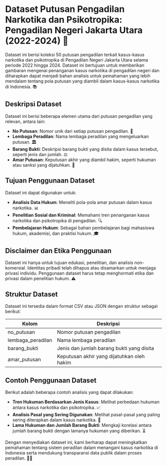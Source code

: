 # Dataset Putusan Pengadilan Narkotika dan Psikotropika: Pengadilan Negeri Jakarta Utara (2022-2024) 💊

Dataset ini berisi koleksi 50 putusan pengadilan terkait kasus-kasus narkotika dan psikotropika di Pengadilan Negeri Jakarta Utara selama periode 2022 hingga 2024. Dataset ini bertujuan untuk memberikan gambaran mengenai penanganan kasus narkotika di pengadilan negeri dan diharapkan dapat menjadi bahan analisis untuk pemahaman yang lebih mendalam tentang pola putusan yang diambil dalam kasus-kasus narkotika di Indonesia. 📚

## Deskripsi Dataset

Dataset ini berisi beberapa elemen utama dari putusan pengadilan yang relevan, antara lain:

- **No Putusan**: Nomor unik dari setiap putusan pengadilan. 🔢
- **Lembaga Peradilan**: Nama lembaga peradilan yang mengeluarkan putusan. 🏛️
- **Barang Bukti**: Deskripsi barang bukti yang disita dalam kasus tersebut, seperti jenis dan jumlah. ⚖️
- **Amar Putusan**: Keputusan akhir yang diambil hakim, seperti hukuman atau sanksi yang dijatuhkan. 📜

## Tujuan Penggunaan Dataset

Dataset ini dapat digunakan untuk:

- **Analisis Data Hukum**: Meneliti pola-pola amar putusan dalam kasus narkotika. 📊
- **Penelitian Sosial dan Kriminal**: Memahami tren penanganan kasus narkotika dan psikotropika di pengadilan. 🔍
- **Pembelajaran Hukum**: Sebagai bahan pembelajaran bagi mahasiswa hukum, akademisi, dan praktisi hukum. 🎓

## Disclaimer dan Etika Penggunaan

Dataset ini hanya untuk tujuan edukasi, penelitian, dan analisis non-komersial. Identitas pribadi telah dihapus atau disamarkan untuk menjaga privasi individu. Penggunaan dataset harus tetap menghormati etika dan privasi dalam penelitian hukum. ⚠️

## Struktur Dataset

Dataset ini tersedia dalam format CSV atau JSON dengan struktur sebagai berikut:

| Kolom              | Deskripsi                                                    |
|--------------------|-------------------------------------------------------------|
| no_putusan         | Nomor putusan pengadilan                                    |
| lembaga_peradilan   | Nama lembaga peradilan                                      |
| barang_bukti       | Jenis dan jumlah barang bukti yang disita                   |
| amar_putusan       | Keputusan akhir yang dijatuhkan oleh hakim                  |

## Contoh Penggunaan Dataset

Berikut adalah beberapa contoh analisis yang dapat dilakukan:

- **Tren Hukuman Berdasarkan Jenis Kasus**: Melihat perbedaan hukuman antara kasus narkotika dan psikotropika. 📈
- **Analisis Pasal yang Sering Digunakan**: Melihat pasal-pasal yang paling sering diterapkan dalam kasus narkotika. 📑
- **Lama Hukuman dan Jumlah Barang Bukti**: Mengkaji korelasi antara jumlah barang bukti dengan lamanya hukuman yang diberikan. ⏳

Dengan menyediakan dataset ini, kami berharap dapat meningkatkan pemahaman tentang sistem peradilan dalam menangani kasus narkotika di Indonesia serta mendukung transparansi data publik dalam proses peradilan. 🐦‍🔥
